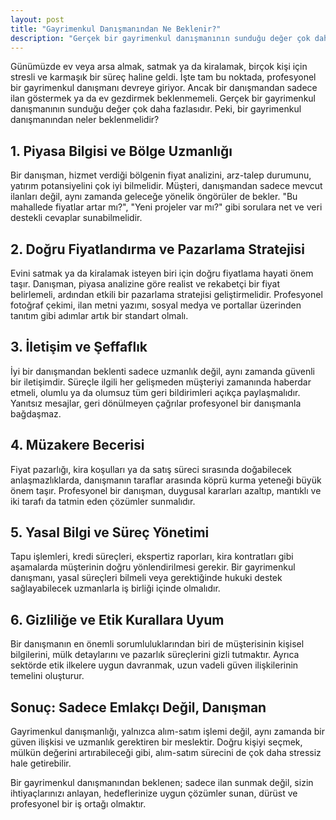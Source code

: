 ```yaml
---
layout: post
title: "Gayrimenkul Danışmanından Ne Beklenir?"
description: "Gerçek bir gayrimenkul danışmanının sunduğu değer çok daha fazlasıdır. Peki, bir gayrimenkul danışmanından neler beklenmelidir?"
---
```


Günümüzde ev veya arsa almak, satmak ya da kiralamak, birçok kişi için stresli ve karmaşık bir süreç haline geldi. İşte tam bu noktada, profesyonel bir gayrimenkul danışmanı devreye giriyor. Ancak bir danışmandan sadece ilan göstermek ya da ev gezdirmek beklenmemeli. Gerçek bir gayrimenkul danışmanının sunduğu değer çok daha fazlasıdır. Peki, bir gayrimenkul danışmanından neler beklenmelidir?

## 1. Piyasa Bilgisi ve Bölge Uzmanlığı

Bir danışman, hizmet verdiği bölgenin fiyat analizini, arz-talep durumunu, yatırım potansiyelini çok iyi bilmelidir. Müşteri, danışmandan sadece mevcut ilanları değil, aynı zamanda geleceğe yönelik öngörüler de bekler. "Bu mahallede fiyatlar artar mı?", "Yeni projeler var mı?" gibi sorulara net ve veri destekli cevaplar sunabilmelidir.

## 2. Doğru Fiyatlandırma ve Pazarlama Stratejisi

Evini satmak ya da kiralamak isteyen biri için doğru fiyatlama hayati önem taşır. Danışman, piyasa analizine göre realist ve rekabetçi bir fiyat belirlemeli, ardından etkili bir pazarlama stratejisi geliştirmelidir. Profesyonel fotoğraf çekimi, ilan metni yazımı, sosyal medya ve portallar üzerinden tanıtım gibi adımlar artık bir standart olmalı.

## 3. İletişim ve Şeffaflık

İyi bir danışmandan beklenti sadece uzmanlık değil, aynı zamanda güvenli bir iletişimdir. Süreçle ilgili her gelişmeden müşteriyi zamanında haberdar etmeli, olumlu ya da olumsuz tüm geri bildirimleri açıkça paylaşmalıdır. Yanıtsız mesajlar, geri dönülmeyen çağrılar profesyonel bir danışmanla bağdaşmaz.

## 4. Müzakere Becerisi

Fiyat pazarlığı, kira koşulları ya da satış süreci sırasında doğabilecek anlaşmazlıklarda, danışmanın taraflar arasında köprü kurma yeteneği büyük önem taşır. Profesyonel bir danışman, duygusal kararları azaltıp, mantıklı ve iki tarafı da tatmin eden çözümler sunmalıdır.

## 5. Yasal Bilgi ve Süreç Yönetimi

Tapu işlemleri, kredi süreçleri, ekspertiz raporları, kira kontratları gibi aşamalarda müşterinin doğru yönlendirilmesi gerekir. Bir gayrimenkul danışmanı, yasal süreçleri bilmeli veya gerektiğinde hukuki destek sağlayabilecek uzmanlarla iş birliği içinde olmalıdır.

## 6. Gizliliğe ve Etik Kurallara Uyum

Bir danışmanın en önemli sorumluluklarından biri de müşterisinin kişisel bilgilerini, mülk detaylarını ve pazarlık süreçlerini gizli tutmaktır. Ayrıca sektörde etik ilkelere uygun davranmak, uzun vadeli güven ilişkilerinin temelini oluşturur.

## Sonuç: Sadece Emlakçı Değil, Danışman

Gayrimenkul danışmanlığı, yalnızca alım-satım işlemi değil, aynı zamanda bir güven ilişkisi ve uzmanlık gerektiren bir meslektir. Doğru kişiyi seçmek, mülkün değerini artırabileceği gibi, alım-satım sürecini de çok daha stressiz hale getirebilir.

Bir gayrimenkul danışmanından beklenen; sadece ilan sunmak değil, sizin ihtiyaçlarınızı anlayan, hedeflerinize uygun çözümler sunan, dürüst ve profesyonel bir iş ortağı olmaktır.